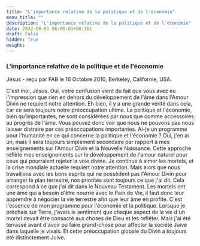 ```yaml
---
title: "L'importance relative de la politique et de l'économie"
menu_title: ""
description: "L'importance relative de la politique et de l'économie"
date: 2022-06-01 06:00:01+00:161
draft: False
hidden: True
weight:
---
```

### L'importance relative de la politique et de l'économie

Jésus - reçu par FAB le 16 Octobre 2010, Berkeley, Californie, USA.

C'est moi, Jésus.
Oui, votre confusion vient du fait que vous avez eu l'impression que rien en dehors du développement de l'âme dans l'Amour Divin ne requiert notre attention.
Eh bien, il y a une grande vérité dans cela, car ce sera toujours notre préoccupation ultime. La politique et l'économie, bien qu'importantes, ne sont considérées par nous que comme accessoires au progrès de l'âme. Vous pouvez donc voir que nous ne pouvons pas nous laisser distraire par ces préoccupations importantes.
Ai-je un programme pour l'humanité en ce qui concerne la politique et l'économie ? Oui, j'en ai un, mais il sera toujours simplement secondaire par rapport à mes enseignements sur l'Amour Divin et la Nouvelle Naissance. Cette approche reflète mes enseignements sur le développement de l'amour naturel pour ceux qui pourraient rejeter la voie divine.
Je continue à aimer les mortels, et la crise mondiale actuelle requiert notre attention. Mais alors que nous travaillons avec les bons esprits qui ne possèdent pas l'Amour Divin pour arranger le plan terrestre, nos priorités sont toujours ce que j'ai dit. Cela correspond à ce que j'ai dit dans le Nouveau Testament.
Les mortels ont une âme qui a besoin d'être nourrie avec le Pain de Vie, il faut donc leur apprendre à négocier la vie terrestre afin que leur âme en profite. C'est l'essence de mon programme pour l'économie et la politique. Lorsque je prêchais sur Terre, j'avais le sentiment que chaque aspect de la vie d'un mortel devait être consacré aux choses de Dieu et les refléter. Mais j'ai été terrassé avant d'avoir pu faire grand-chose pour affecter la société Juive dans laquelle je vivais. Et cette préoccupation globale du Divin a toujours été distinctement Juive.